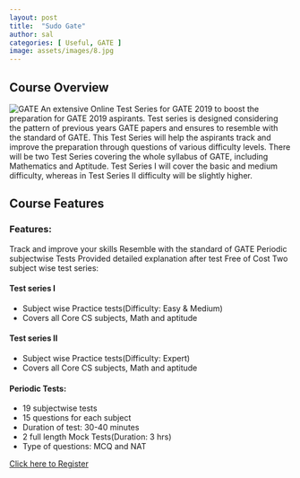 ```yaml
---
layout: post
title:  "Sudo Gate"
author: sal
categories: [ Useful, GATE ]
image: assets/images/8.jpg
---
```


## Course Overview
![GATE](/blog/img/gate.png "GATE")
An extensive Online Test Series for GATE 2019 to boost the preparation for GATE 2019 aspirants. Test series is designed considering the
pattern of previous years GATE papers and ensures to resemble with the standard of GATE. This Test Series will help the aspirants track and
improve the preparation through questions of various difficulty levels. There will be two Test Series covering the whole syllabus of GATE, 
including Mathematics and Aptitude. Test Series I will cover the basic and medium difficulty, whereas in Test Series II difficulty will be
slightly higher.


## Course Features

### Features:

Track and improve your skills
Resemble with the standard of GATE
Periodic subjectwise Tests
Provided detailed explanation after test
Free of Cost
Two subject wise test series:

#### Test series I

- Subject wise Practice tests(Difficulty: Easy & Medium)
- Covers all Core CS subjects, Math and aptitude

#### Test series II

- Subject wise Practice tests(Difficulty: Expert)
- Covers all Core CS subjects, Math and aptitude

#### Periodic Tests:        

- 19 subjectwise tests
- 15 questions for each subject
- Duration of test: 30-40 minutes
- 2 full length Mock Tests(Duration: 3 hrs)
- Type of questions: MCQ and NAT


[Click here to Register](https://practice.geeksforgeeks.org/courses/sudo-gate)
